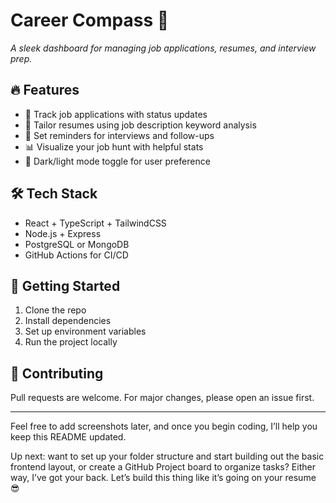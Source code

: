 # Career Compass 🎯  
_A sleek dashboard for managing job applications, resumes, and interview prep._

## 🔥 Features  
- 📌 Track job applications with status updates  
- 📝 Tailor resumes using job description keyword analysis  
- 📅 Set reminders for interviews and follow-ups  
- 📊 Visualize your job hunt with helpful stats  
- 🌙 Dark/light mode toggle for user preference  

## 🛠 Tech Stack  
- React + TypeScript + TailwindCSS  
- Node.js + Express  
- PostgreSQL or MongoDB  
- GitHub Actions for CI/CD  

## 🚀 Getting Started  
1. Clone the repo  
2. Install dependencies  
3. Set up environment variables  
4. Run the project locally

## 🤝 Contributing  
Pull requests are welcome. For major changes, please open an issue first.

---

Feel free to add screenshots later, and once you begin coding, I’ll help you keep this README updated.

Up next: want to set up your folder structure and start building out the basic frontend layout, or create a GitHub Project board to organize tasks? Either way, I’ve got your back. Let’s build this thing like it’s going on your resume 😎
